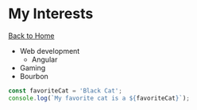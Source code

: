 # My Interests
[Back to Home](README.md)

* Web development
  * Angular
* Gaming
* Bourbon

~~~javascript
const favoriteCat = 'Black Cat';
console.log(`My favorite cat is a ${favoriteCat}`);
~~~